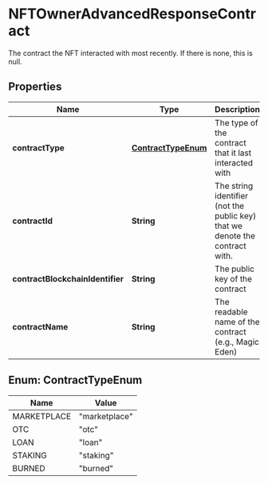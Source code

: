 

# NFTOwnerAdvancedResponseContract

The contract the NFT interacted with most recently. If there is none, this is null. 

## Properties

Name | Type | Description | Notes
------------ | ------------- | ------------- | -------------
**contractType** | [**ContractTypeEnum**](#ContractTypeEnum) | The type of the contract that it last interacted with |  [optional]
**contractId** | **String** | The string identifier (not the public key) that we denote the contract with. |  [optional]
**contractBlockchainIdentifier** | **String** | The public key of the contract |  [optional]
**contractName** | **String** | The readable name of the contract (e.g., Magic Eden) |  [optional]



## Enum: ContractTypeEnum

Name | Value
---- | -----
MARKETPLACE | &quot;marketplace&quot;
OTC | &quot;otc&quot;
LOAN | &quot;loan&quot;
STAKING | &quot;staking&quot;
BURNED | &quot;burned&quot;



